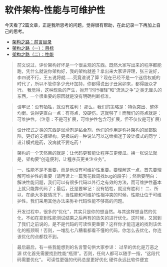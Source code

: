 # 软件架构-性能与可维护性
今天看了2篇文章，正是我所思考的问题，觉得很有帮助，在此记录一下再加上自己的思考。
- [架构之路：前言目录](https://www.cnblogs.com/freeflying/p/4734856.html)
- [架构之路（一）：目标](https://www.cnblogs.com/freeflying/p/4752415.html)
- [架构之路（二）：性能](https://www.cnblogs.com/freeflying/p/4788494.html)
> 前文说过，评价架构好坏是一个很主观的东西。既然大家写出来的程序都能跑，凭什么就说你架构好，我的架构就差？拿出来大家评评理，张三说好，李四说不行，王五说将就……究竟谁说了算？现在已经不是一个迷信权威的时代了，所以不管你多少光环加持，你都得说出子丑寅卯来，都得服众才行。
  我觉得，这种现象的产生，抛开“同行相轻”和“流派之争”之类无厘头的东西，一个很重要的原因就是没有明确判断标准。

>请牢记：没有牺牲，就没有胜利！
 那么，我们的策略是：特色突出、整体均衡。说得更直白一点：有亮点，没硬伤。这就够了！而我们的亮点就是：可维护性。（注意：不是可扩展，可维护性包含可扩展，但不仅仅是可扩展）

>设计模式之类的东西是润滑剂是黏合剂，他们的作用是弥补架构的局部缺陷，更好的支撑架构。更极端的一种说法可以送给痴迷于设计模式的同学：设计模式是药，没病就不要吃药！

>架构的一个天然目的就是：让代码更智能让程序员更傻瓜。换一张说法就是，架构要“创造便利，让程序员更关注业务”。

>一、性能不是不重要，而是他没有可维护性重要。要理解这一点，首先要理解可维护性的重要（请再读上一篇我花数周找bug的段子）；然后要明白：解决性能问题，我们可以有很多代码以外行之有效的方法，而可维护性基本上就只能靠代码了；最后，还是要牢记：没有牺牲，就没有胜利！
 二、所以，在绝大多数情况下，当性能和可维护性相冲突的时候，性能让位于可维护性。我们采用其他办法来弥补代码性能不够高的问题。

>开发过程中，很多的“优化”，其实只是你的想当然。与其这样想当然的优化，不如在拿到性能测试结果之后再有的放矢的进行优化。这时候，又回到了我们之前说的，是不是代码的可读性更重要？这样你才能迅速的找到该优化的瓶颈啊！否则，一堆乱七八糟看都看不懂的代码，你怎么去优化，你连该优化的点都找不到。

>最后最后，有一些我能想到的名言警句供大家参详：
 过早的优化是万恶之源
 优化首先需要找到性能“瓶颈”。否则，任何人都可以随手一指，“这段代码需要优化”。
 可读性更强的代码总是更好优化
 硬件永远比软件便宜
